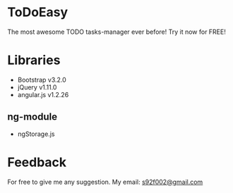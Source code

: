 ToDoEasy
=================

The most awesome TODO tasks-manager ever before!
Try it now for FREE!

# Libraries

- Bootstrap v3.2.0
- jQuery v1.11.0
- angular.js v1.2.26

## ng-module

- ngStorage.js

# Feedback

For free to give me any suggestion. My email: [s92f002@gmail.com](mailto:s92f002@gmail.com)